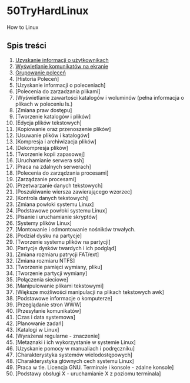 # 50TryHardLinux
How to Linux

## Spis treści

1. [Uzyskanie informacji o użytkownikach](questions/uzyskanie-informacji-o-uzytkownikach.md)
1. [Wyświetlanie komunikatów na ekranie](questions/wyswietlanie-komunikatow-na-ekranie.md)
1. [Grupowanie poleceń](questions/grupowanie-polecen.md)
1. [Historia Poleceń]
1. [Uzyskanie informacji o poleceniach]
1. [Polecenia do zarzadzania plikami]
1. [Wyświetlanie zawartości katalogów i woluminów (pełna informacja o plikach w poleceniu ls.)
1. [Zmiana praw dostępu]
1. [Tworzenie katalogów i plików]
1. [Edycja plików tekstowych]
1. [Kopiowanie oraz przenoszenie plików]
1. [Usuwanie plików i katalogów]
1. [Kompresja i archiwizacja plików]
1. [Dekompresja plików]
1. [Tworzenie kopii zapasowej]
1. [Uruchamianie serwera ssh]
1. [Praca na zdalnych serwerach]
1. [Polecenia do zarządzania procesami]
1. [Zarządzanie procesami]
1. [Przetwarzanie danych tekstowych]
1. [Poszukiwanie wiersza zawierającego wzorzec]
1. [Kontrola danych tekstowych]
1. [Zmiana powłoki systemu Linux]
1. [Podstawowe powłoki systemu Linux]
1. [Pisanie i uruchamianie skryptów]
1. [Systemy plików Linux]
1. [Montowanie i odmontowanie nośników trwałych.
1. [Podział dysku na partycje]
1. [Tworzenie systemu plików na partycji]
1. [Partycje dysków twardych i ich podgląd]
1. [Zmiana rozmiaru patrycji FAT/ext]
1. [Zmiana rozmiaru NTFS]
1. [Tworzenie pamięci wymiany, pliku]
1. [Tworzenie partycji wymiany]
1. [Połączenia sieciowe]
1. [Manipulowanie plikami tekstowymi]
1. [Większe możliwości manipulacji na plikach tekstowych awk]
1. [Podstawowe informacje o komputerze]
1. [Przeglądanie stron WWW]
1. [Przesyłanie komunikatów]
1. [Czas i data systemowa]
1. [Planowanie zadań]
1. [Katalogi w Linux]
1. [Wyrażenai regularne - znaczenie]
1. [Metaznaki i ich wykorzystanie w systemie Linux]
1. [Uzyskanie pomocy w manualiach i podręczniku]
1. [Charakterystyka systemów wielodostępowych]
1. [Charakterystyka głównych cech systemu Linux]
1. [Praca w tle. Licencja GNU. Terminale i konsole - zdalne konsole]
1. [Podstawy obsługi X - uruchamianie X z poziomu terminala]
